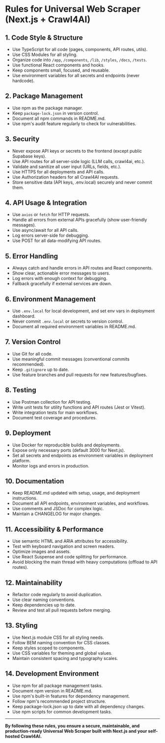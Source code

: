 # Rules for Universal Web Scraper (Next.js + Crawl4AI)

## 1. Code Style & Structure
- Use TypeScript for all code (pages, components, API routes, utils).
- Use CSS Modules for all styling.
- Organize code into `/app`, `/components`, `/lib`, `/styles`, `/docs`, `/tests`.
- Use functional React components and hooks.
- Keep components small, focused, and reusable.
- Use environment variables for all secrets and endpoints (never hardcode).

## 2. Package Management
- Use npm as the package manager.
- Keep `package-lock.json` in version control.
- Document all npm commands in README.md.
- Use npm's audit feature regularly to check for vulnerabilities.

## 3. Security
- Never expose API keys or secrets to the frontend (except public Supabase keys).
- Use API routes for all server-side logic (LLM calls, crawl4ai, etc.).
- Validate and sanitize all user input (URLs, fields, etc.).
- Use HTTPS for all deployments and API calls.
- Use Authorization headers for all Crawl4AI requests.
- Store sensitive data (API keys, .env.local) securely and never commit them.

## 4. API Usage & Integration
- Use `axios` or `fetch` for HTTP requests.
- Handle all errors from external APIs gracefully (show user-friendly messages).
- Use async/await for all API calls.
- Log errors server-side for debugging.
- Use POST for all data-modifying API routes.

## 5. Error Handling
- Always catch and handle errors in API routes and React components.
- Show clear, actionable error messages to users.
- Log errors with enough context for debugging.
- Fallback gracefully if external services are down.

## 6. Environment Management
- Use `.env.local` for local development, and set env vars in deployment dashboard.
- Never commit `.env.local` or secrets to version control.
- Document all required environment variables in README.md.

## 7. Version Control
- Use Git for all code.
- Use meaningful commit messages (conventional commits recommended).
- Keep `.gitignore` up to date.
- Use feature branches and pull requests for new features/bugfixes.

## 8. Testing
- Use Postman collection for API testing.
- Write unit tests for utility functions and API routes (Jest or Vitest).
- Write integration tests for main workflows.
- Document test coverage and procedures.

## 9. Deployment
- Use Docker for reproducible builds and deployments.
- Expose only necessary ports (default 3000 for Next.js).
- Set all secrets and endpoints as environment variables in deployment platform.
- Monitor logs and errors in production.

## 10. Documentation
- Keep README.md updated with setup, usage, and deployment instructions.
- Document all API endpoints, environment variables, and workflows.
- Use comments and JSDoc for complex logic.
- Maintain a CHANGELOG for major changes.

## 11. Accessibility & Performance
- Use semantic HTML and ARIA attributes for accessibility.
- Test with keyboard navigation and screen readers.
- Optimize images and assets.
- Use React Suspense and code splitting for performance.
- Avoid blocking the main thread with heavy computations (offload to API routes).

## 12. Maintainability
- Refactor code regularly to avoid duplication.
- Use clear naming conventions.
- Keep dependencies up to date.
- Review and test all pull requests before merging.

## 13. Styling
- Use Next.js module CSS for all styling needs.
- Follow BEM naming convention for CSS classes.
- Keep styles scoped to components.
- Use CSS variables for theming and global values.
- Maintain consistent spacing and typography scales.

## 14. Development Environment
- Use npm for all package management tasks.
- Document npm version in README.md.
- Use npm's built-in features for dependency management.
- Follow npm's recommended project structure.
- Keep package-lock.json up to date with all dependency changes.
- Use npm scripts for common development tasks.

---

**By following these rules, you ensure a secure, maintainable, and production-ready Universal Web Scraper built with Next.js and your self-hosted Crawl4AI.** 